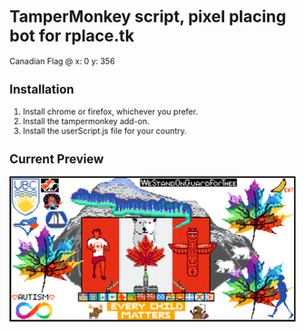 # TamperMonkey script, pixel placing bot for rplace.tk

Canadian Flag @ x: 0 y: 356

## Installation
1. Install chrome or firefox, whichever you prefer.
2. Install the tampermonkey add-on.
3. Install the userScript.js file for your country.

## Current Preview
![alt text](https://github.com/t3knical/rplace/blob/main/Templates/Canada/current%20preview.png?raw=true)
